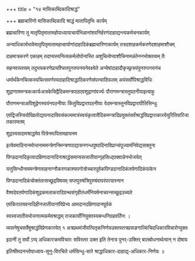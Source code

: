 +++
title = "१४ मासिकाब्दिकादिश्राद्धं"

+++
ब्रह्मचारिणो मासिकाब्दिकादि श्राद्धं मातापितृभिः कार्यम्

ब्रह्मचारिणा तु मातृपितृमातामहोपाध्यायाचार्यभिन्नानांशवनिर्हरणंदाहाद्यन्त्यकर्मचनकार्यम्

अन्याधिकार्यभावेमातृपितृमातामहाचार्याणांदाहादिकंब्रह्मचारिणाकार्यम्‌ तत्रदशाहकर्मकरणेदशाहमाशौचम्‌

दाहमात्रकरणे एकाहम्‌ तदाप्यस्यनित्यकर्मलोपोनास्ति अशुचित्वेप्याशौचिनामन्नंतेननभोक्तव्यम् तैः

सहनवस्तव्यम् तदुभयकरणेप्रायश्चित्तपुनरुपनयनेवक्ष्येते अन्येषांदाहादौकृच्छ्रत्रयंपुनरुपनयनंच

धर्मार्थंकेनचित्कस्यचित्सवर्णस्यदाहादिश्राद्धादिकरणेसंपत्त्यादिफलम्‌ अयंसर्वोपिश्राद्धविधिः

शूद्राणाममन्त्रकःकार्यःअत्रकेचिद्वैदिकमन्त्रपाठएवशूद्राणांवर्ज्यः पौराणमन्त्रास्तुपठनीयाइत्याहुः

पौराणमन्त्राअपिशूद्रेणस्वयंनपठनीयाः किंतुविप्रद्वारापठनीयाः वेदमन्त्रास्तुनविप्रद्वारापीतिसिन्धुः

एवंद्विजस्त्रियोपिव्रतोद्यापनादाविवसंकल्पमात्रंस्वयंकृत्वावैदिकमन्त्रादिप्रयुक्तंसर्वंश्राद्धंविप्रद्वाराकारयेयुरितिपारिजातकारमतम्

शूद्रस्यसदामश्राद्धमेव पित्रेनमःपितामहायनम

इत्येवमादिनानमोन्तनाममन्त्रेणनिमन्त्रणपाद्यासनगन्धपुष्पादिनाविप्रान्संपूज्यामंनिवेद्यसक्तुना

पिण्डदानादिकृत्वादक्षिणादानादिनाश्राद्धंसमाप्यसजातीयान्गृहसिध्द्पक्वान्नेनभोजयेत्

यत्तुसिन्धौनाममन्त्रेणावाहनाग्नौकरणकाश्यपगोत्रोच्चारपूर्वकपिण्डदानादिकंतर्पणादिकंपाकेन

पिण्डदानादिकंचोक्तंतत्सच्छूद्रविषयम् सप्तपुरुषंत्रिपुरुषंवापरंपरयास्नान

वैश्वदेवतर्पणादिकंशूद्रकमलाकरादिग्रन्थसंगृहीतंधर्मंनियमेनाचरन्सच्छूद्रउच्यते

एवंकिरातयवनादिहीनजातीयानांविप्रेभ्य आमदानदक्षिणादानपूर्वकं

स्वस्वजातीयभोजनात्मकमेवश्राद्धम् राजकार्योनियुक्तस्यबन्धनिग्रहवर्तिनः ।

व्यसनेषुचसर्वेषुश्राद्धंविप्रेणकारयेत् १ अत्रप्रथमंजीवत्पितृकनिर्णयउक्तस्तत्रप्रसङगात्किंचिदधिकारविचारोप्युक्तः

इदानीं तु सर्वो ऽप्य् अधिकारक्रमविचारः सविस्तर उक्त इति तेनात्र पुनर्-उक्तिर् बालबोधनार्थत्वान् न दोषाय

इतिश्रीमदनन्तोपाध्याय-सूनु-विरचिते धर्मसिन्धु-सारे श्राद्धाधिकार-दाहाद्य्-अधिकार-निर्णयः ॥
